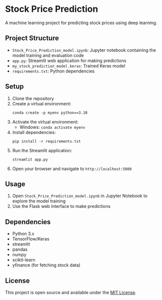 


# Stock Price Prediction

A machine learning project for predicting stock prices using deep learning.

## Project Structure

- `Stock_Price_Prediction_model.ipynb`: Jupyter notebook containing the model training and evaluation code
- `app.py`: Streamlit web application for making predictions
- `my_stock_prediction_model.keras`: Trained Keras model
- `requirements.txt`: Python dependencies

## Setup

1. Clone the repository
2. Create a virtual environment:
   ```
   conda create -p myenv python==3.10
   ```
3. Activate the virtual environment:
   - Windows: `conda activate myenv`
4. Install dependencies:
   ```
   pip install -r requirements.txt
   ```
5. Run the Streamlit application:
   ```
   streamlit app.py
   ```
6. Open your browser and navigate to `http://localhost:5000`

## Usage

1. Open `Stock_Price_Prediction_model.ipynb` in Jupyter Notebook to explore the model training
2. Use the Flask web interface to make predictions

## Dependencies

- Python 3.x
- TensorFlow/Keras
- streamlit
- pandas
- numpy
- scikit-learn
- yfinance (for fetching stock data)

## License

This project is open source and available under the [MIT License](LICENSE).
